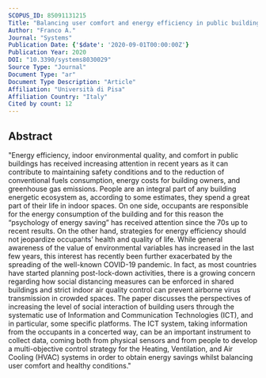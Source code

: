 ```yaml
---
SCOPUS_ID: 85091131215
Title: "Balancing user comfort and energy efficiency in public buildings through social interaction by ICT systems"
Author: "Franco A."
Journal: "Systems"
Publication Date: {'$date': '2020-09-01T00:00:00Z'}
Publication Year: 2020
DOI: "10.3390/systems8030029"
Source Type: "Journal"
Document Type: "ar"
Document Type Description: "Article"
Affiliation: "Università di Pisa"
Affiliation Country: "Italy"
Cited by count: 12
---
```


## Abstract
"Energy efficiency, indoor environmental quality, and comfort in public buildings has received increasing attention in recent years as it can contribute to maintaining safety conditions and to the reduction of conventional fuels consumption, energy costs for building owners, and greenhouse gas emissions. People are an integral part of any building energetic ecosystem as, according to some estimates, they spend a great part of their life in indoor spaces. On one side, occupants are responsible for the energy consumption of the building and for this reason the “psychology of energy saving” has received attention since the 70s up to recent results. On the other hand, strategies for energy efficiency should not jeopardize occupants’ health and quality of life. While general awareness of the value of environmental variables has increased in the last few years, this interest has recently been further exacerbated by the spreading of the well-known COVID-19 pandemic. In fact, as most countries have started planning post-lock-down activities, there is a growing concern regarding how social distancing measures can be enforced in shared buildings and strict indoor air quality control can prevent airborne virus transmission in crowded spaces. The paper discusses the perspectives of increasing the level of social interaction of building users through the systematic use of Information and Communication Technologies (ICT), and in particular, some specific platforms. The ICT system, taking information from the occupants in a concerted way, can be an important instrument to collect data, coming both from physical sensors and from people to develop a multi-objective control strategy for the Heating, Ventilation, and Air Cooling (HVAC) systems in order to obtain energy savings whilst balancing user comfort and healthy conditions."
